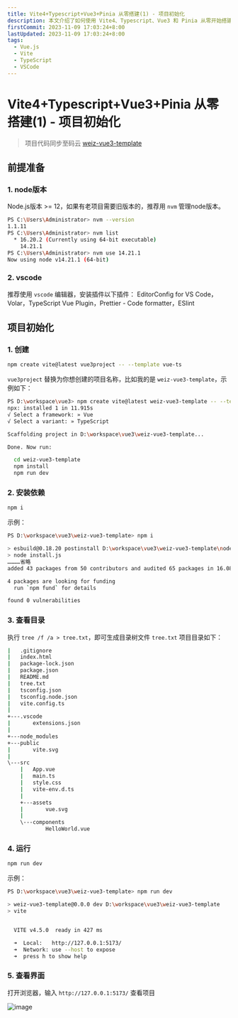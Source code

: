 ```yaml
---
title: Vite4+Typescript+Vue3+Pinia 从零搭建(1) - 项目初始化
description: 本文介绍了如何使用 Vite4、Typescript、Vue3 和 Pinia 从零开始搭建项目。内容包括 Node.js 和 VSCode 的准备工作，项目初始化步骤，依赖安装，目录结构查看，以及运行项目的方法
firstCommit: 2023-11-09 17:03:24+8:00
lastUpdated: 2023-11-09 17:03:24+8:00
tags:
  - Vue.js
  - Vite
  - TypeScript  
  - VSCode
---
```


# Vite4+Typescript+Vue3+Pinia 从零搭建(1) - 项目初始化

> 项目代码同步至码云 [weiz-vue3-template](https://gitee.com/weizwz/weiz-vue3-template)

## 前提准备

### 1. node版本

Node.js版本 >= 12，如果有老项目需要旧版本的，推荐用 `nvm` 管理node版本。

```sh
PS C:\Users\Administrator> nvm --version
1.1.11
PS C:\Users\Administrator> nvm list
  * 16.20.2 (Currently using 64-bit executable)
    14.21.1
PS C:\Users\Administrator> nvm use 14.21.1
Now using node v14.21.1 (64-bit)
```

### 2. vscode

推荐使用 `vscode` 编辑器，安装插件以下插件：
EditorConfig for VS Code， Volar，TypeScript Vue Plugin，Prettier - Code formatter，ESlint

## 项目初始化

### 1. 创建

```sh
npm create vite@latest vue3project -- --template vue-ts
```

`vue3project` 替换为你想创建的项目名称，比如我的是 `weiz-vue3-template`，示例如下：

```sh
PS D:\workspace\vue3> npm create vite@latest weiz-vue3-template -- --template vue-ts
npx: installed 1 in 11.915s
√ Select a framework: » Vue
√ Select a variant: » TypeScript

Scaffolding project in D:\workspace\vue3\weiz-vue3-template...

Done. Now run:

  cd weiz-vue3-template
  npm install
  npm run dev
```

### 2. 安装依赖

```sh
npm i
```

示例：

```sh
PS D:\workspace\vue3\weiz-vue3-template> npm i

> esbuild@0.18.20 postinstall D:\workspace\vue3\weiz-vue3-template\node_modules\esbuild
> node install.js
…………省略
added 43 packages from 50 contributors and audited 65 packages in 16.086s

4 packages are looking for funding
  run `npm fund` for details

found 0 vulnerabilities
```

### 3. 查看目录

执行 `tree /f /a > tree.txt`，即可生成目录树文件 `tree.txt`
项目目录如下：

```sh
|   .gitignore
|   index.html
|   package-lock.json
|   package.json
|   README.md
|   tree.txt
|   tsconfig.json
|   tsconfig.node.json
|   vite.config.ts
|
+---.vscode
|       extensions.json
|
+---node_modules
+---public
|       vite.svg
|
\---src
    |   App.vue
    |   main.ts
    |   style.css
    |   vite-env.d.ts
    |
    +---assets
    |       vue.svg
    |
    \---components
            HelloWorld.vue
```

### 4. 运行

```sh
npm run dev
```

示例：

```sh
PS D:\workspace\vue3\weiz-vue3-template> npm run dev

> weiz-vue3-template@0.0.0 dev D:\workspace\vue3\weiz-vue3-template
> vite


  VITE v4.5.0  ready in 427 ms

  ➜  Local:   http://127.0.0.1:5173/
  ➜  Network: use --host to expose
  ➜  press h to show help
```

### 5. 查看界面

打开浏览器，输入 `http://127.0.0.1:5173/` 查看项目
<!-- ![image](/img/blog/20231109_1.png) -->

![image](http://sto1fqpd6.hn-bkt.clouddn.com/677662e6416e2.png)

